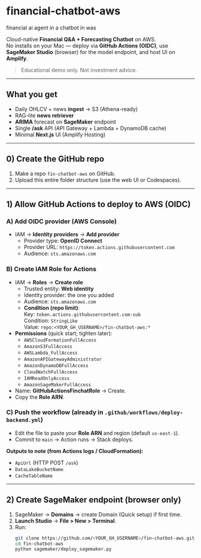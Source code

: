 # financial-chatbot-aws
financial ai agent in a chatbot in was


Cloud-native **Financial Q&A + Forecasting Chatbot** on AWS.  
No installs on your Mac — deploy via **GitHub Actions (OIDC)**, use **SageMaker Studio** (browser) for the model endpoint, and host UI on **Amplify**.

> Educational demo only. Not investment advice.

---

## What you get

- Daily OHLCV + news **ingest** → S3 (Athena-ready)
- RAG-lite **news retriever**
- **ARIMA** forecast on **SageMaker** endpoint
- Single **/ask** API (API Gateway + Lambda + DynamoDB cache)
- Minimal **Next.js** UI (Amplify Hosting)

---

## 0) Create the GitHub repo

1. Make a repo `fin-chatbot-aws` on GitHub.
2. Upload this entire folder structure (use the web UI or Codespaces).

---

## 1) Allow GitHub Actions to deploy to AWS (OIDC)

### A) Add OIDC provider (AWS Console)
- IAM → **Identity providers** → **Add provider**
  - Provider type: **OpenID Connect**
  - Provider URL: `https://token.actions.githubusercontent.com`
  - Audience: `sts.amazonaws.com`

### B) Create IAM Role for Actions
- IAM → **Roles** → **Create role**
  - Trusted entity: **Web identity**
  - Identity provider: the one you added
  - Audience: `sts.amazonaws.com`
  - **Condition (repo limit)**:  
    Key: `token.actions.githubusercontent.com:sub`  
    Condition: `StringLike`  
    Value: `repo:<YOUR_GH_USERNAME>/fin-chatbot-aws:*`
- **Permissions** (quick start; tighten later):
  - `AWSCloudFormationFullAccess`
  - `AmazonS3FullAccess`
  - `AWSLambda_FullAccess`
  - `AmazonAPIGatewayAdministrator`
  - `AmazonDynamoDBFullAccess`
  - `CloudWatchFullAccess`
  - `IAMReadOnlyAccess`
  - `AmazonSageMakerFullAccess`
- Name: **GitHubActionsFinchatRole** → Create.
- Copy the **Role ARN**.

### C) Push the workflow (already in `.github/workflows/deploy-backend.yml`)
- Edit the file to paste your **Role ARN** and region (default `us-east-1`).
- Commit to `main` → Action runs → Stack deploys.

**Outputs to note (from Actions logs / CloudFormation):**
- `ApiUrl` (HTTP POST `/ask`)
- `DataLakeBucketName`
- `CacheTableName`

---

## 2) Create SageMaker endpoint (browser only)

1. SageMaker → **Domains** → create Domain (Quick setup) if first time.
2. **Launch Studio** → **File > New > Terminal**.
3. Run:
   ```bash
   git clone https://github.com/<YOUR_GH_USERNAME>/fin-chatbot-aws.git
   cd fin-chatbot-aws
   python sagemaker/deploy_sagemaker.py
